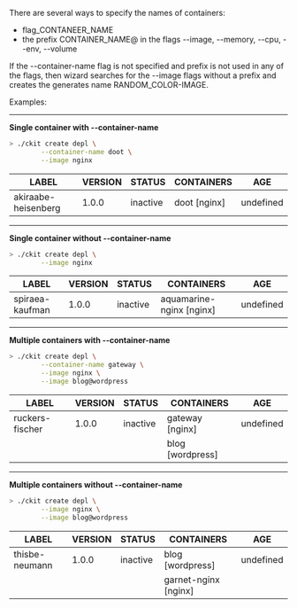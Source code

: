 There are several ways to specify the names of containers:
- flag_CONTANEER_NAME
- the prefix CONTAINER_NAME@ in the flags --image, --memory, --cpu, --env, --volume

If the --container-name flag is not specified and prefix is not used in any of the flags, then wizard searches for the --image flags without a prefix and creates the generates name RANDOM_COLOR-IMAGE.

Examples:

---
**Single container with --container-name**

```bash
> ./ckit create depl \
        --container-name doot \
        --image nginx
```

|        LABEL        | VERSION |  STATUS  |  CONTAINERS  |    AGE    |
| ------------------- | --------| -------- | ------------ | --------- |
| akiraabe-heisenberg |  1.0.0  | inactive | doot [nginx] | undefined |

---
**Single container without --container-name**

```bash
> ./ckit create depl \
        --image nginx
```

|        LABEL        | VERSION |  STATUS  |        CONTAINERS        |    AGE    |
| ------------------- | --------| -------- | ------------------------ | --------- |
|   spiraea-kaufman   |  1.0.0  | inactive | aquamarine-nginx [nginx] | undefined |

---
**Multiple containers with --container-name**


```bash
> ./ckit create depl \
        --container-name gateway \
        --image nginx \
        --image blog@wordpress
```

|        LABEL        | VERSION |  STATUS  |        CONTAINERS        |    AGE    |
| ------------------- | --------| -------- | ------------------------ | --------- |
|   ruckers-fischer   |  1.0.0  | inactive |      gateway [nginx]     | undefined |
|                     |         |          |      blog [wordpress]    |           |

---
**Multiple containers without --container-name**
```bash
> ./ckit create depl \
        --image nginx \
        --image blog@wordpress
```

|        LABEL        | VERSION |  STATUS  |        CONTAINERS        |    AGE    |
| ------------------- | ------- | -------- | ------------------------ | --------- |
|    thisbe-neumann   |  1.0.0  | inactive |      blog [wordpress]    | undefined |
|                     |         |          |    garnet-nginx [nginx]  |           |
